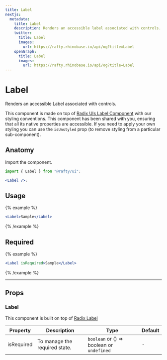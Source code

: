 ```yaml
---
title: Label
nextjs:
  metadata:
    title: Label
    description: Renders an accessible label associated with controls.
    twitter:
      title: Label
      images:
        url: https://rafty.rhinobase.io/api/og?title=Label
    openGraph:
      title: Label
      images:
        url: https://rafty.rhinobase.io/api/og?title=Label
---
```


# Label

Renders an accessible Label associated with controls.

This component is made on top of [Radix UIs Label Component](https://www.radix-ui.com/primitives/docs/components/label) with our styling conventions. This component has been shared with you, ensuring that all its native properties are accessible. If you need to apply your own styling you can use the `isUnstyled` prop (to remove styling from a particular sub-component).

## Anatomy

Import the component.

```jsx
import { Label } from "@rafty/ui";

<Label />;
```

## Usage

{% example %}

```jsx
<Label>Sample</Label>
```

{% /example %}

## Required

{% example %}

```jsx
<Label isRequired>Sample</Label>
```

{% /example %}

---

## Props

### Label

This component is built on top of [Radix Label](https://www.radix-ui.com/primitives/docs/components/label#root)

| Property   | Description                   | Type                                                   | Default |
| ---------- | ----------------------------- | ------------------------------------------------------ | ------- |
| isRequired | To manage the required state. | `boolean` or <Info>() => boolean</Info> or `undefined` | -       |
